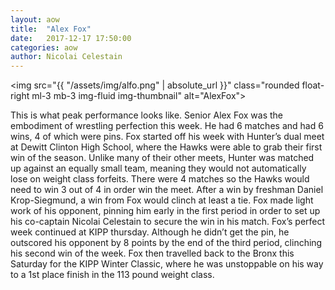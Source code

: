 ```yaml
---
layout: aow
title:  "Alex Fox"
date:   2017-12-17 17:50:00
categories: aow
author: Nicolai Celestain
---
```

<img src="{{ "/assets/img/alfo.png" | absolute_url }}" class="rounded float-right ml-3 mb-3 img-fluid img-thumbnail" alt="AlexFox">


This is what peak performance looks like. Senior Alex Fox was the embodiment of wrestling perfection this week. He had 6 matches and had 6 wins, 4 of which were pins. Fox started off his week with Hunter’s dual meet at Dewitt Clinton High School, where the Hawks were able to grab their first win of the season. Unlike many of their other meets, Hunter was matched up against an equally small team, meaning they would not automatically lose on weight class forfeits. There were 4 matches so the Hawks would need to win 3 out of 4 in order win the meet. After a win by freshman Daniel Krop-Siegmund, a win from Fox would clinch at least a tie. Fox made light work of his opponent, pinning him early in the first period in order to set up his co-captain Nicolai Celestain to secure the win in his match. Fox’s perfect week continued at KIPP thursday. Although he didn’t get the pin, he outscored his opponent by 8 points by the end of the third period, clinching his second win of the week. Fox then travelled back to the Bronx this Saturday for the KIPP Winter Classic, where he was unstoppable on his way to a 1st place finish in the 113 pound weight class.
